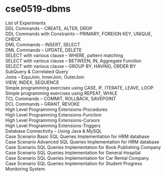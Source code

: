 # cse0519-dbms
List of Experiments          
DDL Commands – CREATE, ALTER, DROP        
DDL Commands with Constraints – PRIMARY, FOREIGN KEY, UNIQUE, CHECK        
DML Commands – INSERT, SELECT        
DML Commands – UPDATE, DELETE                 
SELECT with various clause – WHERE, pattern matching              
SELECT with various clause – BETWEEN, IN, Aggregate Function   						         
SELECT with various clause – GROUP BY, HAVING, ORDER BY								
SubQuery & Correlated Query							
Joins – EquiJoin, InnerJoin, OuterJoin										
VIEW, INDEX, SEQUENCE							
Simple programming  exercises using CASE, IF, ITERATE, LEAVE, LOOP							
Simple programming  exercises using REPEAT, WHILE								
TCL Commands – COMMIT, ROLLBACK, SAVEPOINT									
DCL Commands – GRANT, REVOKE										
High Level Programming Extensions-Procedures							
High Level Programming Extensions-Function												
High Level Programming Extensions-Cursors												
High Level Programming Extensions-Triggers														
Database Connectivity – Using Java & MySQL														
Case Scenario Basic SQL Queries Implementation for HRM database						
Case Scenario Advanced SQL Queries Implementation for HRM database					
Case Scenario SQL Queries Implementation for Book Publishing Company					
Case Scenario SQL Queries Implementation for General Hospital								
Case Scenario SQL Queries Implementation for Car Rental Company									
Case Scenario SQL Queries Implementation for Student Progress Monitoring System														
